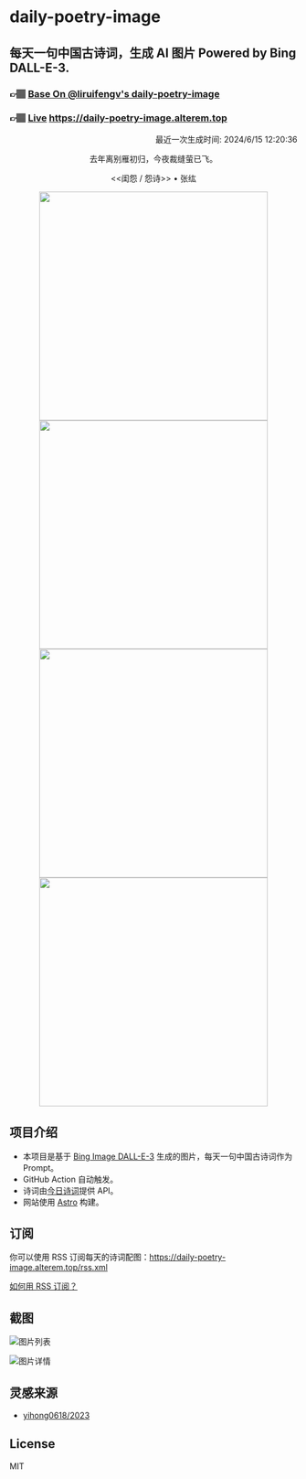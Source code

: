 
# daily-poetry-image

## 每天一句中国古诗词，生成 AI 图片 Powered by Bing DALL-E-3.

### 👉🏽 [Base On @liruifengv's daily-poetry-image](https://github.com/liruifengv/daily-poetry-image)

### 👉🏽 [Live](https://daily-poetry-image.alterem.top/) https://daily-poetry-image.alterem.top

<p align="right">
  最近一次生成时间: 2024/6/15 12:20:36
</p>
<p align="center">
去年离别雁初归，今夜裁缝萤已飞。
</p>
<p align="center">
<<闺怨 / 怨诗>> • 张纮
</p>
<p align="center">
<img src="https://tse2.mm.bing.net/th/id/OIG4.VJSzA7.W75rOQTaoRA1b" height="400" width="400" />
<img src="https://tse4.mm.bing.net/th/id/OIG4.JpJET0DEcLtdlaPZgm6." height="400" width="400" />
<img src="https://tse2.mm.bing.net/th/id/OIG4.8m1WrsYOoRLQuQPy3w3V" height="400" width="400" />
<img src="https://tse2.mm.bing.net/th/id/OIG4.ShCWZRzhcaeA5yDC4esn" height="400" width="400" />
</p>

## 项目介绍

-   本项目是基于 [Bing Image DALL-E-3](https://www.bing.com/images/create) 生成的图片，每天一句中国古诗词作为 Prompt。
-   GitHub Action 自动触发。
-   诗词由[今日诗词](https://www.jinrishici.com/)提供 API。
-   网站使用 [Astro](https://astro.build) 构建。

## 订阅

你可以使用 RSS 订阅每天的诗词配图：https://daily-poetry-image.alterem.top/rss.xml

[如何用 RSS 订阅？](https://zhuanlan.zhihu.com/p/55026716)

## 截图

![图片列表](./screenshots/Snipaste_2023-12-28_21-00-26.png)

![图片详情](./screenshots/Snipaste_2023-12-28_21-00-53.png)

## 灵感来源

-   [yihong0618/2023](https://github.com/yihong0618/2023)

## License

MIT
